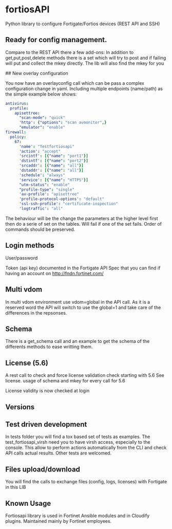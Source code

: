 # fortiosAPI

Python library to configure Fortigate/Fortios devices (REST API and SSH)

## Ready for config management.
Compare to the REST API there a few add-ons:
 In addition to get,put,post,delete methods there is a set which will
 try to post and if failing will put and collect the mkey directly.
 The lib will also find the mkey for you 
 
## New overlay configuration

You now have an overlayconfig call which can be pass a complex configuration change in yaml. 
Including multiple endpoints (name/path) as the simple example below shows:
```yaml
antivirus:
  profile:
    apisettree:
      "scan-mode": "quick"
      'http': {"options": "scan avmonitor",}
      "emulator": "enable"
firewall:
  policy:
    67:
      'name': "Testfortiosapi"
      'action': "accept"
      'srcintf': [{"name": "port1"}]
      'dstintf': [{"name": "port2"}]
      'srcaddr': [{"name": "all"}]
      'dstaddr': [{"name": "all"}]
      'schedule': "always"
      'service': [{"name": "HTTPS"}]
      "utm-status": "enable"
      "profile-type": "single"
      'av-profile': "apisettree"
      'profile-protocol-options': "default"
      'ssl-ssh-profile': "certificate-inspection"
      'logtraffic': "all"
```

The behaviour will be the change the parameters at the higher level first then do a serie of set on the tables.
Will fail if one of the set fails. 
Order of commands should be preserved.

## Login methods
User/password

Token (api key) documented in the Fortigate API Spec that you can find if having an account on http://fndn.fortinet.com/

## Multi vdom
In multi vdom environment use vdom=global in the API call.
As it is a reserved word the API will switch to use the global=1 and
take care of the differences in the repsonses.

## Schema
There is a get_schema call and an example to get the schema of the
differents methods to ease writting them.

## License (5.6)
A rest call to check and force license validation check starting with 5.6
See license.
usage of schema and mkey for every call for 5.6 

License validity is now checked at login 

## Versions


## Test driven development
In tests folder you will find a tox based set of tests as examples.
The test_fortiosapi_virsh need you to have virsh access, especially to the console.
This allow to perform actions automatically from the CLI and check API calls actual results.
Other tests are welcomed.

## Files upload/download
You will find the calls to exchange files (config, logs, licenses) with Fortigate in this LIB


## Known Usage
Fortiosapi library is used in Fortinet Ansible modules and in Cloudify plugins. 
Maintained mainly by Fortinet employees. 